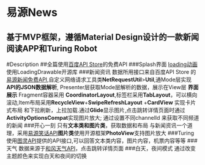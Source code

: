 **易源News**
================================================================
基于MVP框架，遵循Material Design设计的一款新闻阅读APP和Turing Robot
--------------------------------------------------------------------
#Description
##全篇使用[百度API Store](http://apistore.baidu.com/)的免费API
###Splash界面
[loading动画](https://github.com/dinuscxj/LoadingDrawable.git)使用LoadingDrawable开源库
###新闻资讯
数据所用接口来自百度API Store 的[易源新闻免费API](http://apistore.baidu.com/apiworks/servicedetail/688.html),自定义网络请求工具类**NetRequestUtil**>**Util**,通Mode层实现**API的JSON数据解析**,
Presenter层获取Mode层解析的数据，展示在View层
**界面展示** Fragment容器采用 **CoordinatorLayout**,标签栏采用**TabLayout**，可以横向滚动,Item布局采用**RecycleView**+**SwipeRefreshLayout** +**CardView** 实现卡片式布局 和下拉刷新，上拉加载.通过**Glide**显示图片,点击跳转详情页面时通过**ActivityOptionsCompat**实现图片放大;
通过设置不同channelId 来获取不同频道的新闻
###开心一刻
只有**文本类和图片类**，获取数据和布局 与新闻资讯一个道理，采用[易源笑话API](http://apistore.baidu.com/apiworks/servicedetail/688.html)**图片类**使用开源框架**PhotoView**支持图片放大
###Turing
使用[图灵API](http://www.tuling123.com/)提供的API接口,可以回答文本类内容，图片内容，机票内容等等
###天气
数据来源于[和风天气API](http://apistore.baidu.com/apiworks/servicedetail/478.html)，点击跳转详情页面
###白天，夜间模式
通过改变主题颜色来实现白天和夜间的切换
